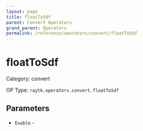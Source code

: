 ```yaml
---
layout: page
title: floatToSdf
parent: Convert Operators
grand_parent: Operators
permalink: /reference/operators/convert/floatToSdf
---
```


# floatToSdf



Category: convert

OP Type: `raytk.operators.convert.floatToSdf`

## Parameters

* `Enable` -
